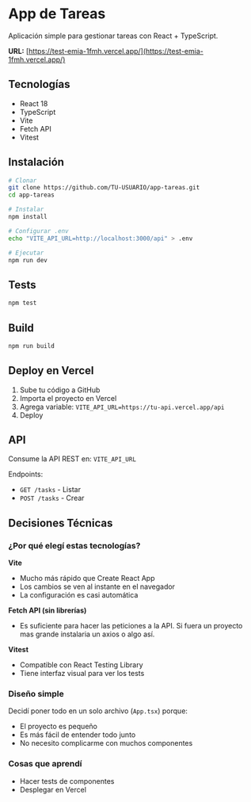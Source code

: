 # App de Tareas

Aplicación simple para gestionar tareas con React + TypeScript.



**URL:** [https://test-emia-1fmh.vercel.app/](https://test-emia-1fmh.vercel.app/)

##  Tecnologías

- React 18
- TypeScript
- Vite
- Fetch API
- Vitest

## Instalación

```bash
# Clonar
git clone https://github.com/TU-USUARIO/app-tareas.git
cd app-tareas

# Instalar
npm install

# Configurar .env
echo "VITE_API_URL=http://localhost:3000/api" > .env

# Ejecutar
npm run dev
```

## Tests

```bash
npm test
```

## Build

```bash
npm run build
```

## Deploy en Vercel

1. Sube tu código a GitHub
2. Importa el proyecto en Vercel
3. Agrega variable: `VITE_API_URL=https://tu-api.vercel.app/api`
4. Deploy

## API

Consume la API REST en: `VITE_API_URL`

Endpoints:
- `GET /tasks` - Listar
- `POST /tasks` - Crear

## Decisiones Técnicas

### ¿Por qué elegí estas tecnologías?

**Vite**
- Mucho más rápido que Create React App
- Los cambios se ven al instante en el navegador
- La configuración es casi automática

**Fetch API (sin librerías)**
- Es suficiente para hacer las peticiones a la API. Si fuera un proyecto mas grande instalaria un axios o algo así.

**Vitest**
- Compatible con React Testing Library
- Tiene interfaz visual para ver los tests

### Diseño simple

Decidí poner todo en un solo archivo (`App.tsx`) porque:
- El proyecto es pequeño
- Es más fácil de entender todo junto
- No necesito complicarme con muchos componentes

### Cosas que aprendí

- Hacer tests de componentes
- Desplegar en Vercel
